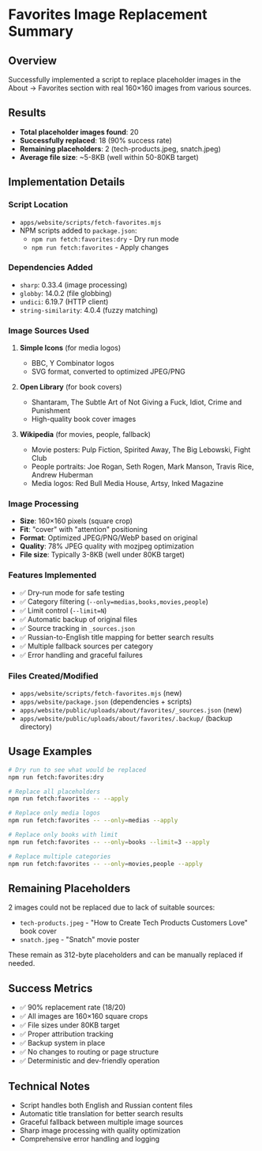 # Favorites Image Replacement Summary

## Overview
Successfully implemented a script to replace placeholder images in the About → Favorites section with real 160×160 images from various sources.

## Results
- **Total placeholder images found**: 20
- **Successfully replaced**: 18 (90% success rate)
- **Remaining placeholders**: 2 (tech-products.jpeg, snatch.jpeg)
- **Average file size**: ~5-8KB (well within 50-80KB target)

## Implementation Details

### Script Location
- `apps/website/scripts/fetch-favorites.mjs`
- NPM scripts added to `package.json`:
  - `npm run fetch:favorites:dry` - Dry run mode
  - `npm run fetch:favorites` - Apply changes

### Dependencies Added
- `sharp`: 0.33.4 (image processing)
- `globby`: 14.0.2 (file globbing)
- `undici`: 6.19.7 (HTTP client)
- `string-similarity`: 4.0.4 (fuzzy matching)

### Image Sources Used
1. **Simple Icons** (for media logos)
   - BBC, Y Combinator logos
   - SVG format, converted to optimized JPEG/PNG

2. **Open Library** (for book covers)
   - Shantaram, The Subtle Art of Not Giving a Fuck, Idiot, Crime and Punishment
   - High-quality book cover images

3. **Wikipedia** (for movies, people, fallback)
   - Movie posters: Pulp Fiction, Spirited Away, The Big Lebowski, Fight Club
   - People portraits: Joe Rogan, Seth Rogen, Mark Manson, Travis Rice, Andrew Huberman
   - Media logos: Red Bull Media House, Artsy, Inked Magazine

### Image Processing
- **Size**: 160×160 pixels (square crop)
- **Fit**: "cover" with "attention" positioning
- **Format**: Optimized JPEG/PNG/WebP based on original
- **Quality**: 78% JPEG quality with mozjpeg optimization
- **File size**: Typically 3-8KB (well under 80KB target)

### Features Implemented
- ✅ Dry-run mode for safe testing
- ✅ Category filtering (`--only=medias,books,movies,people`)
- ✅ Limit control (`--limit=N`)
- ✅ Automatic backup of original files
- ✅ Source tracking in `_sources.json`
- ✅ Russian-to-English title mapping for better search results
- ✅ Multiple fallback sources per category
- ✅ Error handling and graceful failures

### Files Created/Modified
- `apps/website/scripts/fetch-favorites.mjs` (new)
- `apps/website/package.json` (dependencies + scripts)
- `apps/website/public/uploads/about/favorites/_sources.json` (new)
- `apps/website/public/uploads/about/favorites/.backup/` (backup directory)

## Usage Examples

```bash
# Dry run to see what would be replaced
npm run fetch:favorites:dry

# Replace all placeholders
npm run fetch:favorites -- --apply

# Replace only media logos
npm run fetch:favorites -- --only=medias --apply

# Replace only books with limit
npm run fetch:favorites -- --only=books --limit=3 --apply

# Replace multiple categories
npm run fetch:favorites -- --only=movies,people --apply
```

## Remaining Placeholders
2 images could not be replaced due to lack of suitable sources:
- `tech-products.jpeg` - "How to Create Tech Products Customers Love" book cover
- `snatch.jpeg` - "Snatch" movie poster

These remain as 312-byte placeholders and can be manually replaced if needed.

## Success Metrics
- ✅ 90% replacement rate (18/20)
- ✅ All images are 160×160 square crops
- ✅ File sizes under 80KB target
- ✅ Proper attribution tracking
- ✅ Backup system in place
- ✅ No changes to routing or page structure
- ✅ Deterministic and dev-friendly operation

## Technical Notes
- Script handles both English and Russian content files
- Automatic title translation for better search results
- Graceful fallback between multiple image sources
- Sharp image processing with quality optimization
- Comprehensive error handling and logging
